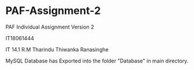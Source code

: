 # PAF-Assignment-2
PAF Individual Assignment Version 2

IT18061444 

IT 14.1
R.M Tharindu Thiwanka Ranasinghe

MySQL Database has Exported into the folder "Database" in main directory.
